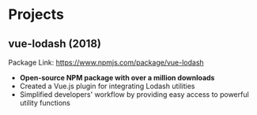 # Projects

## vue-lodash (2018)

Package Link: https://www.npmjs.com/package/vue-lodash

- **Open-source NPM package with over a million downloads**
- Created a Vue.js plugin for integrating Lodash utilities
- Simplified developers' workflow by providing easy access to powerful utility functions
